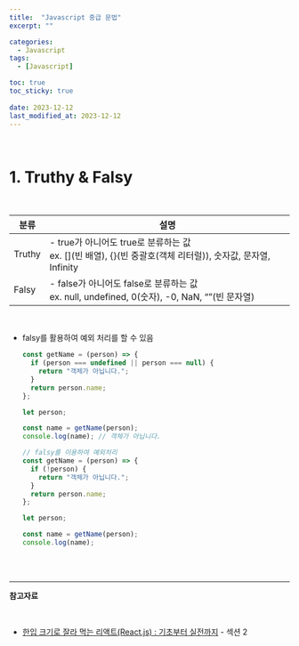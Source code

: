 ```yaml
---
title:  "Javascript 중급 문법"
excerpt: ""

categories:
  - Javascript
tags:
  - [Javascript]

toc: true
toc_sticky: true
 
date: 2023-12-12
last_modified_at: 2023-12-12
---
```


<br>

# **1. Truthy & Falsy**

<br>

| 분류 | 설명 |
| --- | --- |
| Truthy | - true가 아니어도 true로 분류하는 값 <br> ex. [](빈 배열), {}(빈 중괄호(객체 리터럴)), 숫자값, 문자열, Infinity |
| Falsy | - false가 아니어도 false로 분류하는 값 <br> ex. null, undefined, 0(숫자), -0, NaN, “”(빈 문자열) |

<br>

- falsy를 활용하여 예외 처리를 할 수 있음
    
    ```jsx
    const getName = (person) => {
      if (person === undefined || person === null) {
        return "객체가 아닙니다.";
      }
      return person.name;
    };
    
    let person;
    
    const name = getName(person);
    console.log(name); // 객체가 아닙니다.
    
    // falsy를 이용하여 예외처리
    const getName = (person) => {
      if (!person) {
        return "객체가 아닙니다.";
      }
      return person.name;
    };
    
    let person;
    
    const name = getName(person);
    console.log(name);
    ```

<br>
<br>

---

**참고자료**

<br>

- [한입 크기로 잘라 먹는 리액트(React.js) : 기초부터 실전까지](https://inf.run/N9fZn) - 섹션 2

<br>
<br>
